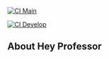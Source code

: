 [![CI Main](https://github.com/claudio1994-oliveira/hey_professor/actions/workflows/laravel.yml/badge.svg?branch=main)](https://github.com/claudio1994-oliveira/hey_professor/actions/workflows/laravel.yml)

[![CI Develop](https://github.com/claudio1994-oliveira/hey_professor/actions/workflows/laravel.yml/badge.svg?branch=develop)](https://github.com/claudio1994-oliveira/hey_professor/actions/workflows/laravel.yml)

## About Hey Professor
